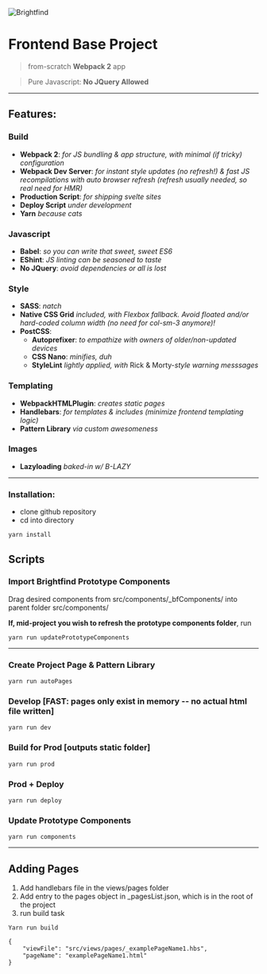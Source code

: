 ![Brightfind](http://jeremy.brightfind.com/appSeedBannerImage1.png)

# Frontend Base Project
> from-scratch **Webpack 2** app

> Pure Javascript: **No JQuery Allowed**


---

## Features:


### Build
- **Webpack 2**: *for JS bundling & app structure, with minimal (if tricky) configuration*
- **Webpack Dev Server**: *for instant style updates (no refresh!) & fast JS recompilations with auto browser refresh (refresh usually needed, so real need for HMR)*
- **Production Script**: *for shipping svelte sites*
- **Deploy Script** *under development*
- **Yarn** *because cats*

### Javascript
- **Babel**: *so you can write that sweet, sweet ES6*
- **EShint**: *JS linting can be seasoned to taste*
- **No JQuery**: *avoid dependencies or all is lost*

### Style
- **SASS**: *natch*
- **Native CSS Grid** *included, with Flexbox fallback. Avoid floated and/or hard-coded column width (no need for col-sm-3 anymore)!*
- **PostCSS**:
   -  **Autoprefixer**: *to empathize with owners of older/non-updated devices*
   -  **CSS Nano**: *minifies, duh*
   -  **StyleLint** *lightly applied, with* Rick & Morty-*style warning messsages*

### Templating
- **WebpackHTMLPlugin**: *creates static pages*
- **Handlebars**: *for templates & includes (minimize frontend templating logic)*
- **Pattern Library** *via custom awesomeness*

### Images
- **Lazyloading** *baked-in w/ B-LAZY*


---




### Installation:

- clone github repository
- cd into directory

```
yarn install
```

## Scripts

### Import Brightfind Prototype Components

Drag desired components from 
src/components/_bfComponents/ 
into parent folder 
src/components/

**If, mid-project you wish to refresh the prototype components folder**, run

```
yarn run updatePrototypeComponents
```

---



### Create Project Page & Pattern Library

```
yarn run autoPages
```

### Develop [FAST: pages only exist in memory -- no actual html file written]

```
yarn run dev
```

### Build for Prod [outputs static folder]

```
yarn run prod
```

### Prod + Deploy

```
yarn run deploy
```

### Update Prototype Components

```
yarn run components
```

---

## Adding Pages

1. Add handlebars file in the views/pages folder
2. Add entry to the pages object in _pagesList.json, which is in the root of the project
3. run build task 
```
Yarn run build

```

	{
		"viewFile": "src/views/pages/_examplePageName1.hbs",
		"pageName": "examplePageName1.html"
	}

```


